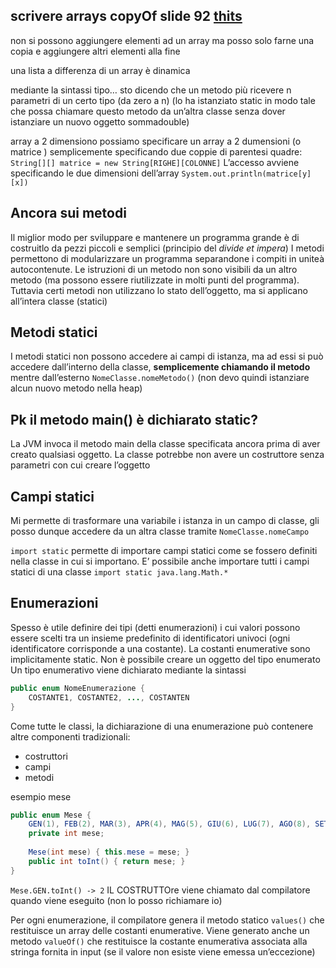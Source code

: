 ## scrivere arrays copyOf slide 92 [thits](https://classroom.google.com/u/1/w/NjYxOTE2NzYwNDgz/t/all)
non si possono aggiungere elementi ad un array ma posso solo farne una copia e aggiungere altri elementi alla fine

una lista a differenza di un array è dinamica

mediante la sintassi tipo… sto dicendo che un metodo più ricevere n parametri di un certo tipo (da zero a n) (lo ha istanziato static in modo tale che possa chiamare questo metodo da un’altra classe senza dover istanziare un nuovo oggetto sommadouble)

array a 2 dimensiono
possiamo specificare un array a 2 dumensioni (o matrice ) semplicemente specificando due coppie di parentesi quadre:
`String[][] matrice = new String[RIGHE][COLONNE]`
L’accesso avviene specificando le due dimensioni dell’array
`System.out.println(matrice[y][x])`


## Ancora sui metodi
Il miglior modo per sviluppare e mantenere un programma grande è di costruitlo da pezzi piccoli e semplici (principio del *divide et impera*)
I metodi permettono di modularizzare un programma separandone i compiti in uniteà autocontenute. Le istruzioni di un metodo non sono visibili da un altro metodo (ma possono essere riutilizzate in molti punti del programma). Tuttavia certi metodi non utilizzano lo stato dell’oggetto, ma si applicano all’intera classe (statici)

## Metodi statici
I metodi statici non possono accedere ai campi di istanza, ma ad essi si può accedere dall’interno della classe, **semplicemente chiamando il metodo** mentre dall’esterno `NomeClasse.nomeMetodo()` (non devo quindi istanziare alcun nuovo metodo nella heap)

## Pk il metodo main() è dichiarato static?
La JVM invoca il metodo main della classe specificata ancora prima di aver creato qualsiasi oggetto. La classe potrebbe non avere un costruttore senza parametri con cui creare l’oggetto

## Campi statici
Mi permette di trasformare una variabile i istanza in un campo di classe, gli posso dunque accedere da un altra classe tramite `NomeClasse.nomeCampo`

`import static` permette di importare campi statici come se fossero definiti nella classe in cui si importano. E’ possibile anche importare tutti i campi statici di una classe `import static java.lang.Math.*`


## Enumerazioni
Spesso è utile definire dei tipi (detti enumerazioni) i cui valori possono essere scelti tra un insieme predefinito di identificatori univoci (ogni identificatore corrisponde a una costante). La costanti enumerative sono implicitamente static.
Non è possibile creare un oggetto del tipo enumerato
Un tipo enumerativo viene dichiarato mediante la sintassi
```java
public enum NomeEnumerazione {
	COSTANTE1, COSTANTE2, ..., COSTANTEN
}
```

Come tutte le classi, la dichiarazione di una enumerazione può contenere altre componenti tradizionali:
- costruttori
- campi
- metodi

esempio mese

```java
public enum Mese {
	GEN(1), FEB(2), MAR(3), APR(4), MAG(5), GIU(6), LUG(7), AGO(8), SET(9), OTT(10), NOV(11), DIC(12);
	private int mese;
	
	Mese(int mese) { this.mese = mese; }
	public int toInt() { return mese; }
}
```
`Mese.GEN.toInt() -> 2`
IL COSTRUTTOre viene chiamato dal compilatore quando viene eseguito (non lo posso richiamare io)

Per ogni enumerazione, il compilatore genera il metodo statico `values()` che restituisce un array delle costanti enumerative. Viene generato anche un metodo `valueOf()` che restituisce la costante enumerativa associata alla stringa fornita in input (se il valore non esiste viene emessa un’eccezione)

```java

```